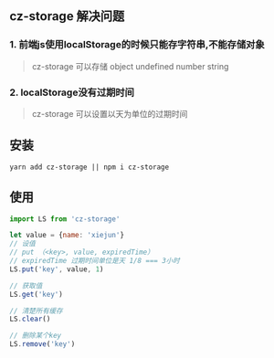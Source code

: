 ## cz-storage 解决问题
### 1. 前端js使用localStorage的时候只能存字符串,不能存储对象
> cz-storage 可以存储 object undefined number string
### 2. localStorage没有过期时间
> cz-storage 可以设置以天为单位的过期时间

## 安装

```
yarn add cz-storage || npm i cz-storage
```
## 使用

```js
import LS from 'cz-storage'

let value = {name: 'xiejun'}
// 设值
// put （<key>, value, expiredTime）
// expiredTime 过期时间单位是天 1/8 === 3小时
LS.put('key', value, 1)

// 获取值
LS.get('key')

// 清楚所有缓存
LS.clear()

// 删除某个key
LS.remove('key')
```